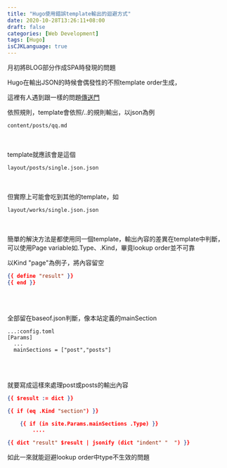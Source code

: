 ```yaml
---
title: "Hugo使用錯誤template輸出的迴避方式"
date: 2020-10-28T13:26:11+08:00
draft: false
categories: [Web Development]
tags: [Hugo]
isCJKLanguage: true
---
```

月初將BLOG部分作成SPA時發現的問題

<!--more-->
Hugo在輸出JSON的時候會偶發性的不照template order生成，
  
這裡有人遇到跟一樣的問題<a target="_blank" href="https://discourse.gohugo.io/t/json-output-uses-the-wrong-template/27284/10">傳送門</a>
  
依照規則，template會依照<type>/<kind>.<format>.<extension>的規則輸出，以json為例
```
content/posts/qq.md
```
<br></br>
template就應該會是這個
```
layout/posts/single.json.json
```
<br></br>
但實際上可能會吃到其他的template，如
```
layout/works/single.json.json
```
<br></br>
簡單的解決方法是都使用同一個template，輸出內容的差異在template中判斷，可以使用Page variable如.Type、.Kind，畢竟lookup order並不可靠
  
以Kind "page"為例子，將內容留空
```:layout/_default/single.json
{{ define "result" }}
{{ end }}
```
<br></br>

全部留在baseof.json判斷，像本站定義的mainSection
```
...:config.toml
[Params]
  ...
  mainSections = ["post","posts"]
```
<br></br>

就要寫成這樣來處理post或posts的輸出內容
```:layout/_dafault/baseof.json
{{ $result := dict }}

{{ if (eq .Kind "section") }}

    {{ if (in site.Params.mainSections .Type) }}
        ....

{{ dict "result" $result | jsonify (dict "indent" "  ") }}
```
如此一來就能迴避lookup order中type不生效的問題